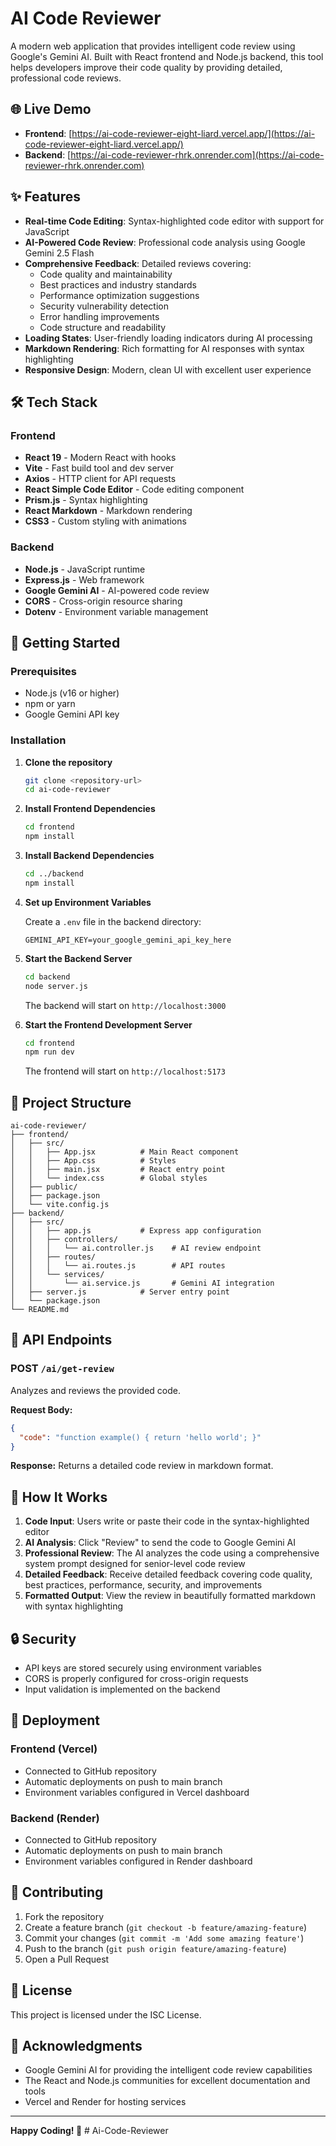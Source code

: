 # AI Code Reviewer

A modern web application that provides intelligent code review using Google's Gemini AI. Built with React frontend and Node.js backend, this tool helps developers improve their code quality by providing detailed, professional code reviews.

## 🌐 Live Demo

- **Frontend**: [https://ai-code-reviewer-eight-liard.vercel.app/](https://ai-code-reviewer-eight-liard.vercel.app/)
- **Backend**: [https://ai-code-reviewer-rhrk.onrender.com](https://ai-code-reviewer-rhrk.onrender.com)

## ✨ Features

- **Real-time Code Editing**: Syntax-highlighted code editor with support for JavaScript
- **AI-Powered Code Review**: Professional code analysis using Google Gemini 2.5 Flash
- **Comprehensive Feedback**: Detailed reviews covering:
  - Code quality and maintainability
  - Best practices and industry standards
  - Performance optimization suggestions
  - Security vulnerability detection
  - Error handling improvements
  - Code structure and readability
- **Loading States**: User-friendly loading indicators during AI processing
- **Markdown Rendering**: Rich formatting for AI responses with syntax highlighting
- **Responsive Design**: Modern, clean UI with excellent user experience

## 🛠️ Tech Stack

### Frontend
- **React 19** - Modern React with hooks
- **Vite** - Fast build tool and dev server
- **Axios** - HTTP client for API requests
- **React Simple Code Editor** - Code editing component
- **Prism.js** - Syntax highlighting
- **React Markdown** - Markdown rendering
- **CSS3** - Custom styling with animations

### Backend
- **Node.js** - JavaScript runtime
- **Express.js** - Web framework
- **Google Gemini AI** - AI-powered code review
- **CORS** - Cross-origin resource sharing
- **Dotenv** - Environment variable management

## 🚀 Getting Started

### Prerequisites
- Node.js (v16 or higher)
- npm or yarn
- Google Gemini API key

### Installation

1. **Clone the repository**
   ```bash
   git clone <repository-url>
   cd ai-code-reviewer
   ```

2. **Install Frontend Dependencies**
   ```bash
   cd frontend
   npm install
   ```

3. **Install Backend Dependencies**
   ```bash
   cd ../backend
   npm install
   ```

4. **Set up Environment Variables**
   
   Create a `.env` file in the backend directory:
   ```env
   GEMINI_API_KEY=your_google_gemini_api_key_here
   ```

5. **Start the Backend Server**
   ```bash
   cd backend
   node server.js
   ```
   The backend will start on `http://localhost:3000`

6. **Start the Frontend Development Server**
   ```bash
   cd frontend
   npm run dev
   ```
   The frontend will start on `http://localhost:5173`

## 📁 Project Structure

```
ai-code-reviewer/
├── frontend/
│   ├── src/
│   │   ├── App.jsx          # Main React component
│   │   ├── App.css          # Styles
│   │   ├── main.jsx         # React entry point
│   │   └── index.css        # Global styles
│   ├── public/
│   ├── package.json
│   └── vite.config.js
├── backend/
│   ├── src/
│   │   ├── app.js           # Express app configuration
│   │   ├── controllers/
│   │   │   └── ai.controller.js    # AI review endpoint
│   │   ├── routes/
│   │   │   └── ai.routes.js        # API routes
│   │   └── services/
│   │       └── ai.service.js       # Gemini AI integration
│   ├── server.js            # Server entry point
│   └── package.json
└── README.md
```

## 🔧 API Endpoints

### POST `/ai/get-review`
Analyzes and reviews the provided code.

**Request Body:**
```json
{
  "code": "function example() { return 'hello world'; }"
}
```

**Response:**
Returns a detailed code review in markdown format.

## 🎯 How It Works

1. **Code Input**: Users write or paste their code in the syntax-highlighted editor
2. **AI Analysis**: Click "Review" to send the code to Google Gemini AI
3. **Professional Review**: The AI analyzes the code using a comprehensive system prompt designed for senior-level code review
4. **Detailed Feedback**: Receive detailed feedback covering code quality, best practices, performance, security, and improvements
5. **Formatted Output**: View the review in beautifully formatted markdown with syntax highlighting

## 🔒 Security

- API keys are stored securely using environment variables
- CORS is properly configured for cross-origin requests
- Input validation is implemented on the backend

## 🚀 Deployment

### Frontend (Vercel)
- Connected to GitHub repository
- Automatic deployments on push to main branch
- Environment variables configured in Vercel dashboard

### Backend (Render)
- Connected to GitHub repository
- Automatic deployments on push to main branch
- Environment variables configured in Render dashboard

## 🤝 Contributing

1. Fork the repository
2. Create a feature branch (`git checkout -b feature/amazing-feature`)
3. Commit your changes (`git commit -m 'Add some amazing feature'`)
4. Push to the branch (`git push origin feature/amazing-feature`)
5. Open a Pull Request

## 📝 License

This project is licensed under the ISC License.

## 🙏 Acknowledgments

- Google Gemini AI for providing the intelligent code review capabilities
- The React and Node.js communities for excellent documentation and tools
- Vercel and Render for hosting services

---

**Happy Coding! 🚀** # Ai-Code-Reviewer
